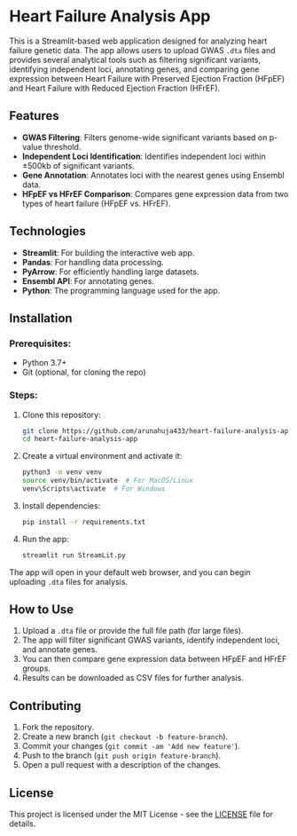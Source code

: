 # Heart Failure Analysis App

This is a Streamlit-based web application designed for analyzing heart failure genetic data. The app allows users to upload GWAS `.dta` files and provides several analytical tools such as filtering significant variants, identifying independent loci, annotating genes, and comparing gene expression between Heart Failure with Preserved Ejection Fraction (HFpEF) and Heart Failure with Reduced Ejection Fraction (HFrEF).

## Features
- **GWAS Filtering**: Filters genome-wide significant variants based on p-value threshold.
- **Independent Loci Identification**: Identifies independent loci within ±500kb of significant variants.
- **Gene Annotation**: Annotates loci with the nearest genes using Ensembl data.
- **HFpEF vs HFrEF Comparison**: Compares gene expression data from two types of heart failure (HFpEF vs. HFrEF).

## Technologies
- **Streamlit**: For building the interactive web app.
- **Pandas**: For handling data processing.
- **PyArrow**: For efficiently handling large datasets.
- **Ensembl API**: For annotating genes.
- **Python**: The programming language used for the app.

## Installation

### Prerequisites:
- Python 3.7+
- Git (optional, for cloning the repo)

### Steps:
1. Clone this repository:
    ```bash
    git clone https://github.com/arunahuja433/heart-failure-analysis-app.git
    cd heart-failure-analysis-app
    ```

2. Create a virtual environment and activate it:
    ```bash
    python3 -m venv venv
    source venv/bin/activate  # For MacOS/Linux
    venv\Scripts\activate  # For Windows
    ```

3. Install dependencies:
    ```bash
    pip install -r requirements.txt
    ```

4. Run the app:
    ```bash
    streamlit run StreamLit.py
    ```

The app will open in your default web browser, and you can begin uploading `.dta` files for analysis.

## How to Use
1. Upload a `.dta` file or provide the full file path (for large files).
2. The app will filter significant GWAS variants, identify independent loci, and annotate genes.
3. You can then compare gene expression data between HFpEF and HFrEF groups.
4. Results can be downloaded as CSV files for further analysis.

## Contributing
1. Fork the repository.
2. Create a new branch (`git checkout -b feature-branch`).
3. Commit your changes (`git commit -am 'Add new feature'`).
4. Push to the branch (`git push origin feature-branch`).
5. Open a pull request with a description of the changes.

## License
This project is licensed under the MIT License - see the [LICENSE](LICENSE) file for details.

